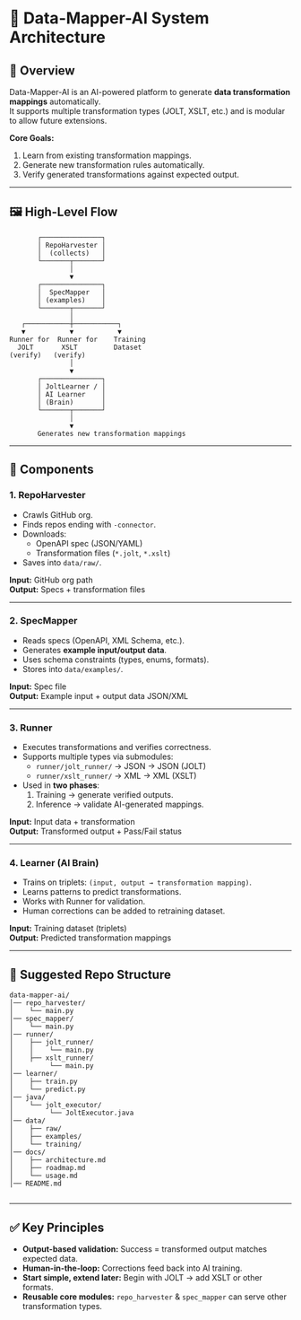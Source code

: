 # 📐 Data-Mapper-AI System Architecture

## 🎯 Overview
Data-Mapper-AI is an AI-powered platform to generate **data transformation mappings** automatically.  
It supports multiple transformation types (JOLT, XSLT, etc.) and is modular to allow future extensions.

**Core Goals:**
1. Learn from existing transformation mappings.  
2. Generate new transformation rules automatically.  
3. Verify generated transformations against expected output.  

---

## 🖼️ High-Level Flow

```
       ┌───────────────┐
       │ RepoHarvester │
       │  (collects)   │
       └───────┬───────┘
               │
               ▼
       ┌───────────────┐
       │  SpecMapper   │
       │ (examples)    │
       └───────┬───────┘
               │
   ┌───────────┼───────────┐
   ▼           ▼           ▼
Runner for  Runner for    Training
  JOLT       XSLT         Dataset
(verify)   (verify)
               │
               ▼
       ┌───────────────┐
       │ JoltLearner / │
       │ AI Learner    │
       │ (Brain)       │
       └───────┬───────┘
               │
               ▼
       Generates new transformation mappings
```

---

## 🔧 Components

### 1. RepoHarvester
- Crawls GitHub org.  
- Finds repos ending with `-connector`.  
- Downloads:  
  - OpenAPI spec (JSON/YAML)  
  - Transformation files (`*.jolt`, `*.xslt`)  
- Saves into `data/raw/`.

**Input:** GitHub org path  
**Output:** Specs + transformation files  

---

### 2. SpecMapper
- Reads specs (OpenAPI, XML Schema, etc.).  
- Generates **example input/output data**.  
- Uses schema constraints (types, enums, formats).  
- Stores into `data/examples/`.

**Input:** Spec file  
**Output:** Example input + output data JSON/XML  

---

### 3. Runner
- Executes transformations and verifies correctness.  
- Supports multiple types via submodules:  
  - `runner/jolt_runner/` → JSON → JSON (JOLT)  
  - `runner/xslt_runner/` → XML → XML (XSLT)  
- Used in **two phases**:  
  1. Training → generate verified outputs.  
  2. Inference → validate AI-generated mappings.  

**Input:** Input data + transformation  
**Output:** Transformed output + Pass/Fail status  

---

### 4. Learner (AI Brain)
- Trains on triplets: `(input, output → transformation mapping)`.  
- Learns patterns to predict transformations.  
- Works with Runner for validation.  
- Human corrections can be added to retraining dataset.  

**Input:** Training dataset (triplets)  
**Output:** Predicted transformation mappings  

---

## 📂 Suggested Repo Structure

```
data-mapper-ai/
│── repo_harvester/
│    └── main.py
│── spec_mapper/
│    └── main.py
│── runner/
│    ├── jolt_runner/
│    │    └── main.py
│    ├── xslt_runner/
│         └── main.py
│── learner/
│    ├── train.py
│    └── predict.py
│── java/
│    └── jolt_executor/
│         └── JoltExecutor.java
│── data/
│    ├── raw/
│    ├── examples/
│    └── training/
│── docs/
│    ├── architecture.md
│    ├── roadmap.md
│    └── usage.md
│── README.md


```

---

## ✅ Key Principles
- **Output-based validation:** Success = transformed output matches expected data.  
- **Human-in-the-loop:** Corrections feed back into AI training.  
- **Start simple, extend later:** Begin with JOLT → add XSLT or other formats.  
- **Reusable core modules:** `repo_harvester` & `spec_mapper` can serve other transformation types.  
